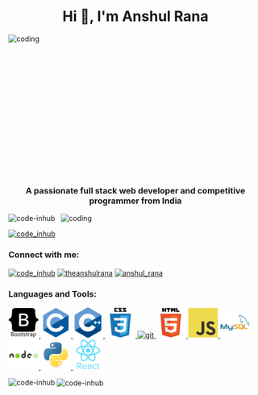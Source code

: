 <h1 align="center">Hi 👋, I'm Anshul Rana <br></h1>
<img align="right" alt="coding" width="1000" height="300"
  src="https://imgs.search.brave.com/bAoemFVKEt2dzbOMVdXc5fyjcRJJWdXGloxL0N6veDQ/rs:fit:500:320:1/g:ce/aHR0cHM6Ly9tZWRp/YTAuZ2lwaHkuY29t/L21lZGlhL0w4SzYy/aVREa3pHWDYvZ2lw/aHkuZ2lm.gif">

<h3 align="center">A passionate full stack web developer and competitive programmer from India <br></h3>
<img align="right" alt="coding" width="400"
  src="https://imgs.search.brave.com/sO28tee7YdXiAxl4T_xK1EaPqwOTBvuVxPSlgl2SuGA/rs:fit:800:600:1/g:ce/aHR0cHM6Ly9pLnBp/bmltZy5jb20vb3Jp/Z2luYWxzL2UxL2Yz/LzQxL2UxZjM0MTNi/ZjUwMzYwNDU3MTMz/NDEzOTRmNjE3MjI1/LmdpZg.gif">
<p align="left"> <img src="https://komarev.com/ghpvc/?username=code-inhub&label=Profile%20views&color=0e75b6&style=flat"
    alt="code-inhub" /><br> </p>

<p align="left"> <a href="https://twitter.com/code_inhub" target="blank"><img
      src="https://img.shields.io/twitter/follow/code_inhub?logo=twitter&style=for-the-badge" alt="code_inhub" /></a>
</p>

<h3 align="left">Connect with me:</h3>
<p align="left">
  <a href="https://twitter.com/code_inhub" target="blank"><img align="center"
      src="https://raw.githubusercontent.com/rahuldkjain/github-profile-readme-generator/master/src/images/icons/Social/twitter.svg"
      alt="code_inhub" height="45" width="45" /></a>
  <a href="https://linkedin.com/in/theanshulrana" target="blank"><img align="center"
      src="https://raw.githubusercontent.com/rahuldkjain/github-profile-readme-generator/master/src/images/icons/Social/linked-in-alt.svg"
      alt="theanshulrana" height="45" width="45" /></a>
  <a href="https://www.codechef.com/users/ninja96" target="blank"><img align="center"
      src="https://cdn.jsdelivr.net/npm/simple-icons@3.1.0/icons/codechef.svg" alt="anshul_rana" height="45"
      width="45" /></a>
</p>

<h3 align="left">Languages and Tools:</h3>
<p align="left"> <a href="https://getbootstrap.com" target="_blank" rel="noreferrer"> <img src="https://raw.githubusercontent.com/devicons/devicon/master/icons/bootstrap/bootstrap-plain-wordmark.svg" alt="bootstrap" width="60" height="60"/> </a> <a href="https://www.cprogramming.com/" target="_blank" rel="noreferrer"> <img src="https://raw.githubusercontent.com/devicons/devicon/master/icons/c/c-original.svg" alt="c" width="60" height="60"/> </a> <a href="https://www.w3schools.com/cpp/" target="_blank" rel="noreferrer"> <img src="https://raw.githubusercontent.com/devicons/devicon/master/icons/cplusplus/cplusplus-original.svg" alt="cplusplus" width="60" height="60"/> </a> <a href="https://www.w3schools.com/css/" target="_blank" rel="noreferrer"> <img src="https://raw.githubusercontent.com/devicons/devicon/master/icons/css3/css3-original-wordmark.svg" alt="css3" width="60" height="60"/> </a> <a href="https://git-scm.com/" target="_blank" rel="noreferrer"> <img src="https://www.vectorlogo.zone/logos/git-scm/git-scm-icon.svg" alt="git" width="60" height="60"/> </a> <a href="https://www.w3.org/html/" target="_blank" rel="noreferrer"> <img src="https://raw.githubusercontent.com/devicons/devicon/master/icons/html5/html5-original-wordmark.svg" alt="html5" width="60" height="60"/> </a> <a href="https://developer.mozilla.org/en-US/docs/Web/JavaScript" target="_blank" rel="noreferrer"> <img src="https://raw.githubusercontent.com/devicons/devicon/master/icons/javascript/javascript-original.svg" alt="javascript" width="60" height="60"/> </a> <a href="https://www.mysql.com/" target="_blank" rel="noreferrer"> <img src="https://raw.githubusercontent.com/devicons/devicon/master/icons/mysql/mysql-original-wordmark.svg" alt="mysql" width="60" height="60"/> </a> <a href="https://nodejs.org" target="_blank" rel="noreferrer"> <img src="https://raw.githubusercontent.com/devicons/devicon/master/icons/nodejs/nodejs-original-wordmark.svg" alt="nodejs" width="60" height="60"/> </a> <a href="https://www.python.org" target="_blank" rel="noreferrer"> <img src="https://raw.githubusercontent.com/devicons/devicon/master/icons/python/python-original.svg" alt="python" width="60" height="60"/> </a>
 <a href="https://reactjs.org/" target="_blank" rel="noreferrer"> <img src="https://raw.githubusercontent.com/devicons/devicon/master/icons/react/react-original-wordmark.svg" alt="react" width="60" height="60"/> </a> </p>

 <p><img align="left" src="https://github-readme-stats.vercel.app/api/top-langs?username=code-inhub&show_icons=true&locale=en&layout=compact" alt="code-inhub" /></p>

<p>&nbsp;<img align="center" src="https://github-readme-stats.vercel.app/api?username=code-inhub&show_icons=true&locale=en" alt="code-inhub" /></p>

